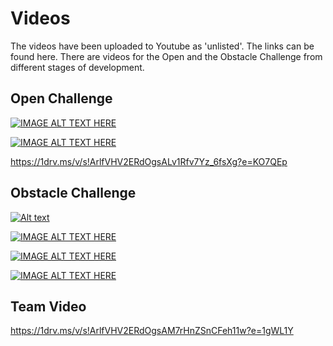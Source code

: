 # Videos
The videos have been uploaded to Youtube as 'unlisted'. The links can be found here. There are videos for the Open and the Obstacle Challenge from different stages of development. 

## Open Challenge


[![IMAGE ALT TEXT HERE](https://img.youtube.com/vi/Sg48LilvS4c/0.jpg)](https://www.youtube.com/watch?v=Sg48LilvS4c)



[![IMAGE ALT TEXT HERE](https://img.youtube.com/vi/o5D0FZzCUnQ/0.jpg)](https://www.youtube.com/watch?v=o5D0FZzCUnQ)



https://1drv.ms/v/s!ArlfVHV2ERdOgsALv1Rfv7Yz_6fsXg?e=KO7QEp

## Obstacle Challenge

[![Alt text](https://img.youtube.com/vi/qHP3XNPUiOw/0.jpg)](https://www.youtube.com/watch?v=qHP3XNPUiOw)




[![IMAGE ALT TEXT HERE](https://img.youtube.com/vi/tWKkKMLqZvE/0.jpg)](https://www.youtube.com/watch?v=tWKkKMLqZvE)



[![IMAGE ALT TEXT HERE](https://img.youtube.com/vi/fEPD9FDqDcM/0.jpg)](https://www.youtube.com/watch?v=fEPD9FDqDcM)



[![IMAGE ALT TEXT HERE](https://img.youtube.com/vi/Ks3ekKBNAQM/0.jpg)](https://www.youtube.com/watch?v=Ks3ekKBNAQM)



## Team Video

https://1drv.ms/v/s!ArlfVHV2ERdOgsAM7rHnZSnCFeh11w?e=1gWL1Y

